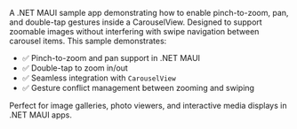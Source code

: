 
A .NET MAUI sample app demonstrating how to enable pinch-to-zoom, pan, and double-tap gestures inside a CarouselView. Designed to support zoomable images without interfering with swipe navigation between carousel items.
This sample demonstrates:

- ✅ Pinch-to-zoom and pan support in .NET MAUI
- ✅ Double-tap to zoom in/out
- ✅ Seamless integration with `CarouselView`
- ✅ Gesture conflict management between zooming and swiping

Perfect for image galleries, photo viewers, and interactive media displays in .NET MAUI apps.
